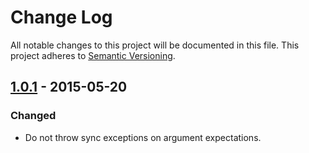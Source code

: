 # Change Log

All notable changes to this project will be documented in this file.
This project adheres to [Semantic Versioning](http://semver.org/).

## [1.0.1] - 2015-05-20

### Changed
- Do not throw sync exceptions on argument expectations.

[1.0.1]: https://github.com/resin-io/resin-image-manager/compare/v1.0.0...v1.0.1
